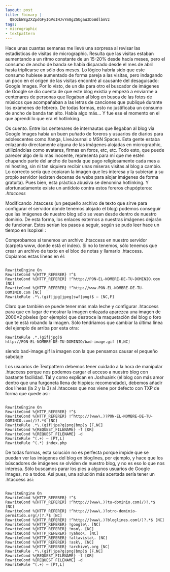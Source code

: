```yaml
---
layout: post
title: !binary |-
  Q8OzbW8gZXZpdGFyIGVsIHJvYm8gZGUgaW3DoWdlbmVz
tags:
- micrographic
- textpattern
---
```

Hace unas cuantas semanas me llevé una sorpresa al revisar las estadísticas de visitas de micrographic. Resulta que las visitas estaban aumentando a un ritmo constante de un 15-20% desde hacía meses, pero el consumo de ancho de banda se había disparado desde el mes de abril hasta triplicarse en sólo dos meses. Lo lógico habría sido que este consumo hubiese aumentado de forma pareja a las visitas, pero indagando un poco en el origen de las visitas encontré al causante del desaguisado: Google Images. Por lo visto, de un día para otro el buscador de imágenes de Google se dio cuenta de que este blog existía y empezó a enviarme a centenares de personas que llegaban al blog en busca de las fotos de músicos que acompañaban a las letras de canciones que publiqué durante los exámenes de febrero. De todas formas, esto no justificaba un consumo de ancho de banda tan alto. Había algo más… Y fue ese el momento en el que aprendí lo que era el hotlinking.
<!--more-->
Os cuento. Entre los centenares de internautas que llegaban al blog vía Google Images había un buen puñado de foreros y usuarios de diarios para adolescentes como Xanga, LiveJournal o MSN Spaces. Esta gente estaba enlazando directamente alguna de las imágenes alojadas en micrographic, utilizándolas como avatares, firmas en foros, etc, etc. Todo esto, que puede parecer algo de lo más inocente, representa para mí que me estén chupando parte del ancho de banda que pago religiosamente cada mes a mi hosting, sin ni tan siquiera recibir unas míseras visitas al blog a cambio. Lo correcto sería que copiaran la imagen que les interesa y la subieran a su propio servidor (existen decenas de webs para alojar imágenes de forma gratuíta). Pues bien, esta práctica abusiva se denomina hotlinking. Y afortunadamente existe un antídoto contra estos foreros chupópteros: *.htaccess*

Modificando .htaccess (un pequeño archivo de texto que sirve para configurar el servidor donde tenemos alojado el blog) podemos conseguir que las imágenes de nuestro blog sólo se vean desde dentro de nuestro dominio. De esta forma, los enlaces externos a nuestras imágenes dejarán de funcionar. Estos serían los pasos a seguir, según se pudo leer hace un tiempo en Isopixel :

Comprobamos si tenemos un archivo .htaccess en nuestro servidor (carpeta www, donde está el index). Si no lo tenemos, sólo tenemos que crear un archivo de texto en el bloc de notas y llamarlo .htaccess. Copiamos estas líneas en él:

<code>
RewriteEngine On
RewriteCond %{HTTP_REFERER} !^$
RewriteCond %{HTTP_REFERER} !^http://PON-EL-NOMBRE-DE-TU-DOMINIO.com [NC]
RewriteCond %{HTTP_REFERER} !^http://www.PON-EL-NOMBRE-DE-TU-DOMINIO.com [NC]
RewriteRule .*\.(gif|jpg|jpeg|swf|png)$ – [NC,F]
</code>

Claro que también se puede tener más mala leche y configurar .htaccess para que en lugar de mostrar la imagen enlazada aparezca una imagen de 2000×2 píxeles (por ejemplo) que destroce la maquetación del blog o foro que te está robando la imagen. Sólo tendríamos que cambiar la última línea del ejemplo de arriba por esta otra:

<code>RewriteRule .*\.(gif|jpg)$ http://PON-EL-NOMBRE-DE-TU-DOMINIO/bad-image.gif [R,NC]</code>

siendo bad-image.gif la imagen con la que pensamos causar el pequeño sabotaje

Los usuarios de Textpattern debemos tener cuidado a la hora de manipular .htaccess porque nos podemos cargar el acceso a nuestro blog con bastante facilidad. Tal y como explican en Joshuaink (el blog con más amor dentro que una furgoneta llena de hippies: recomendado), debemos añadir dos líneas (la 2 y la 3) al .htaccess que nos viene por defecto con TXP de forma que quede así:

<code>
RewriteEngine On
RewriteCond %{HTTP_REFERER} !^$
RewriteCond %{HTTP_REFERER} !^http://(www\.)?PON-EL-NOMBRE-DE-TU-DOMINIO.com(/)?.*$ [NC]
RewriteRule .*\.(gif|jpe?g|png|bmp)$ [F,NC]
RewriteCond %{REQUEST_FILENAME} -f [OR]
RewriteCond %{REQUEST_FILENAME} -d
RewriteRule ^(.+) – [PT,L]
RewriteRule ^(.*) index.php
</code>

De todas formas, esta solución no es perfecta porque impide que se puedan ver las imágenes del blog en bloglines, por ejemplo, y hace que los búscadores de imágenes se olviden de nuestro blog, y no es eso lo que nos interesa. Sólo buscamos parar los pies a algunos usuarios de Google Images, no a todos. Así pues, una solución más acertada sería tener un .htaccess así:

<code>
RewriteEngine On
RewriteCond %{HTTP_REFERER} !^$
RewriteCond %{HTTP_REFERER} !^http://(www\.)?tu-dominio.com(/)?.*$ [NC]
RewriteCond %{HTTP_REFERER} !^http://(www\.)?otro-dominio-permitido.org(/)?.*$ [NC]
RewriteCond %{HTTP_REFERER} !^http://(www\.)?bloglines.com(/)?.*$ [NC]
RewriteCond %{HTTP_REFERER} !google\. [NC]
RewriteCond %{HTTP_REFERER} !msn\. [NC]
RewriteCond %{HTTP_REFERER} !yahoo\. [NC]
RewriteCond %{HTTP_REFERER} !altavista\. [NC]
RewriteCond %{HTTP_REFERER} !ask\. [NC]
RewriteCond %{HTTP_REFERER} !archive\.org [NC] 
RewriteRule .*\.(gif|jpe?g|png|bmp)$ [F,NC]
RewriteCond %{REQUEST_FILENAME} -f [OR]
RewriteCond %{REQUEST_FILENAME} -d
RewriteRule ^(.+) – [PT,L]
</code>
